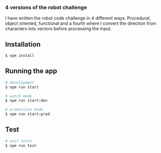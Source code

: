 ### 4 versions of the robot challenge

I have written the robot code challenge in 4 different ways. Procedural, object oriented, functional and a fourth where I convert the direction from characters into vectors before processing the input.

## Installation

```bash
$ npm install
```

## Running the app

```bash
# development
$ npm run start

# watch mode
$ npm run start:dev

# production mode
$ npm run start:prod
```

## Test

```bash
# unit tests
$ npm run test
```
